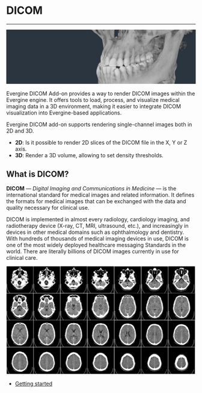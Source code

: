 # DICOM

---

![DICOM](images/dicom_header.jpg)

Evergine DICOM Add-on provides a way to render DICOM images within the Evergine engine. It offers tools to load, process, and visualize medical imaging data in a 3D environment, making it easier to integrate DICOM visualization into Evergine-based applications.

Evergine DICOM add-on supports rendering single-channel images both in 2D and 3D.

* **2D**: Is it possible to render 2D slices of the DICOM file in the X, Y or Z axis.
* **3D**: Render a 3D volume, allowing to set density thresholds.


## What is DICOM?

**DICOM** — *Digital Imaging and Communications in Medicine* — is the international standard for medical images and related information. It defines the formats for medical images that can be exchanged with the data and quality necessary for clinical use.

DICOM is implemented in almost every radiology, cardiology imaging, and radiotherapy device (X-ray, CT, MRI, ultrasound, etc.), and increasingly in devices in other medical domains such as ophthalmology and dentistry. With hundreds of thousands of medical imaging devices in use, DICOM is one of the most widely deployed healthcare messaging Standards in the world. There are literally billions of DICOM images currently in use for clinical care.

![DICOM slices](images/dicom_slices.png)

- [Getting started](getting_started.md)